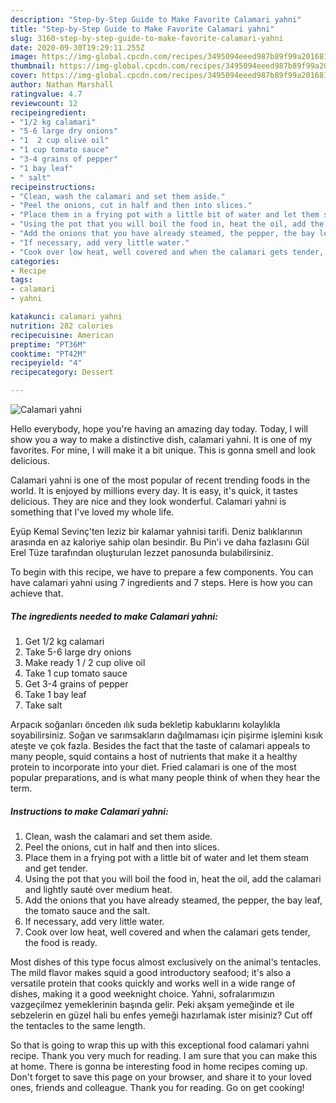 ```yaml
---
description: "Step-by-Step Guide to Make Favorite Calamari yahni"
title: "Step-by-Step Guide to Make Favorite Calamari yahni"
slug: 3160-step-by-step-guide-to-make-favorite-calamari-yahni
date: 2020-09-30T19:29:11.255Z
image: https://img-global.cpcdn.com/recipes/3495094eeed987b89f99a201681c2f5b/751x532cq70/calamari-yahni-recipe-main-photo.jpg
thumbnail: https://img-global.cpcdn.com/recipes/3495094eeed987b89f99a201681c2f5b/751x532cq70/calamari-yahni-recipe-main-photo.jpg
cover: https://img-global.cpcdn.com/recipes/3495094eeed987b89f99a201681c2f5b/751x532cq70/calamari-yahni-recipe-main-photo.jpg
author: Nathan Marshall
ratingvalue: 4.7
reviewcount: 12
recipeingredient:
- "1/2 kg calamari"
- "5-6 large dry onions"
- "1  2 cup olive oil"
- "1 cup tomato sauce"
- "3-4 grains of pepper"
- "1 bay leaf"
- " salt"
recipeinstructions:
- "Clean, wash the calamari and set them aside."
- "Peel the onions, cut in half and then into slices."
- "Place them in a frying pot with a little bit of water and let them steam and get tender."
- "Using the pot that you will boil the food in, heat the oil, add the calamari and lightly sauté over medium heat."
- "Add the onions that you have already steamed, the pepper, the bay leaf, the tomato sauce and the salt."
- "If necessary, add very little water."
- "Cook over low heat, well covered and when the calamari gets tender, the food is ready."
categories:
- Recipe
tags:
- calamari
- yahni

katakunci: calamari yahni 
nutrition: 282 calories
recipecuisine: American
preptime: "PT36M"
cooktime: "PT42M"
recipeyield: "4"
recipecategory: Dessert

---
```



![Calamari yahni](https://img-global.cpcdn.com/recipes/3495094eeed987b89f99a201681c2f5b/751x532cq70/calamari-yahni-recipe-main-photo.jpg)

Hello everybody, hope you're having an amazing day today. Today, I will show you a way to make a distinctive dish, calamari yahni. It is one of my favorites. For mine, I will make it a bit unique. This is gonna smell and look delicious.

Calamari yahni is one of the most popular of recent trending foods in the world. It is enjoyed by millions every day. It is easy, it's quick, it tastes delicious. They are nice and they look wonderful. Calamari yahni is something that I've loved my whole life.

Eyüp Kemal Sevinç&#39;ten leziz bir kalamar yahnisi tarifi. Deniz balıklarının arasında en az kaloriye sahip olan besindir. Bu Pin&#39;i ve daha fazlasını Gül Erel Tüze tarafından oluşturulan lezzet panosunda bulabilirsiniz.


To begin with this recipe, we have to prepare a few components. You can have calamari yahni using 7 ingredients and 7 steps. Here is how you can achieve that.

<!--inarticleads1-->

##### The ingredients needed to make Calamari yahni:

1. Get 1/2 kg calamari
1. Take 5-6 large dry onions
1. Make ready 1 / 2 cup olive oil
1. Take 1 cup tomato sauce
1. Get 3-4 grains of pepper
1. Take 1 bay leaf
1. Take  salt


Arpacık soğanları önceden ılık suda bekletip kabuklarını kolaylıkla soyabilirsiniz. Soğan ve sarımsakların dağılmaması için pişirme işlemini kısık ateşte ve çok fazla. Besides the fact that the taste of calamari appeals to many people, squid contains a host of nutrients that make it a healthy protein to incorporate into your diet. Fried calamari is one of the most popular preparations, and is what many people think of when they hear the term. 

<!--inarticleads2-->

##### Instructions to make Calamari yahni:

1. Clean, wash the calamari and set them aside.
1. Peel the onions, cut in half and then into slices.
1. Place them in a frying pot with a little bit of water and let them steam and get tender.
1. Using the pot that you will boil the food in, heat the oil, add the calamari and lightly sauté over medium heat.
1. Add the onions that you have already steamed, the pepper, the bay leaf, the tomato sauce and the salt.
1. If necessary, add very little water.
1. Cook over low heat, well covered and when the calamari gets tender, the food is ready.


Most dishes of this type focus almost exclusively on the animal&#39;s tentacles. The mild flavor makes squid a good introductory seafood; it&#39;s also a versatile protein that cooks quickly and works well in a wide range of dishes, making it a good weeknight choice. Yahni, sofralarımızın vazgeçilmez yemeklerinin başında gelir. Peki akşam yemeğinde et ile sebzelerin en güzel hali bu enfes yemeği hazırlamak ister misiniz? Cut off the tentacles to the same length. 

So that is going to wrap this up with this exceptional food calamari yahni recipe. Thank you very much for reading. I am sure that you can make this at home. There is gonna be interesting food in home recipes coming up. Don't forget to save this page on your browser, and share it to your loved ones, friends and colleague. Thank you for reading. Go on get cooking!
